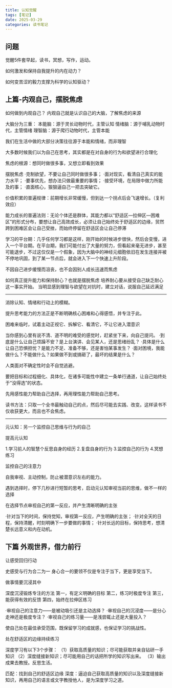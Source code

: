 ```yaml
---
title: 认知觉醒
tags: [笔记]
date: 2025-03-29
categories: 读书笔记
---
```


## 问题

觉醒5件套早起，读书，冥想，写作，运动。

如何激发和保持自我提升的内在动力？

如何变苦涩的毅力支撑为科学的认知驱动？

## 上篇-内观自己，摆脱焦虑

如何做到内观自己？
  内观自己就是认识自己的大脑，了解焦虑的来源

大脑分为三重：
  本能脑：源于灵长动物时代，主管认知
  情绪脑：源于哺乳动物时代，主管情绪
  理智脑：源于爬行动物时代，主管本能

我们在生活中做的大部分决策往往源于本能和情绪，而非理智

大多数时候我们以为自己在思考，其实都是在对自身的行为和欲望进行合理化

焦虑的根源：想同时做很多事，又想立即看到效果

摆脱焦虑
  ·克制欲望，不要让自己同时做很多事；
  ·面对现实，看清自己真实的能力水平；
  ·要事优先，想办法只做最重要的事情；
  ·接受环境，在局限中做力所能及的事；
  ·直面核心，狠狠逼自己一把去突破它。

价值积累的普遍规律：前期增长非常缓慢，但到达一个拐点后会飞速增长。（复利效应）

能力成长的普遍法则：无论个体还是群体，其能力都以“舒适区—拉伸区—困难区”的形式分布，要想让自己高效成长，必须让自己始终处于舒适区的边缘，贸然跨到困难区会让自己受挫，而始终停留在舒适区会让自己停滞

学习的平台期：几乎任何学习都是这样，刚开始的时候进步很快，然后会变慢，进入一个平台期。在平台期，我们可能付出了大量的努力，但看起来毫无进步，甚至可能退步，不过这仅仅是一个假象，因为大脑中的神经元细胞依旧在发生连接并被不停地巩固，到了某一节点后，就会进入下一个快速上升阶段。

不因自己进步缓慢而沮丧，也不会因别人成长迅速而焦虑

如何真正提升能力和保持耐心？也就是摆脱焦虑
  培养耐心要从接受自己缺乏耐心这一事实开始。
  当明显感到理智与欲望在对抗时，建立对话，说服自己延迟满足

---

消除认知、情绪和行动上的模糊。

提升思考能力的方法正是不断明确核心困难和心得感悟，并专注于此。

困难来临时，试着主动正视它、拆解它、看清它，不让它进入潜意识

当你感到心里有说不清、道不明的难受的感觉时，赶紧坐下来，向自己提问。
  ·到底是什么让自己烦躁不安？是上台演讲、会见某人，还是思绪纷乱？
  ·具体是什么让自己恐惧担忧？是能力不足、准备不够，还是害怕某事发生？
  ·面对困境，我能做什么？不能做什么？如果做不到或搞砸了，最坏的结果是什么？

人类面对不确定性时会不自觉逃避。

要把目标和过程细化、具体化，在诸多可能性中建立一条单行通道，让自己始终处于“没得选”的状态。

先用感性能力帮助自己选择，再用理性能力帮助自己思考。

读书方法：只取一个全书最触动自己的点，然后尽可能去实践、改变。这样读书不仅收获更大，而且也不会焦虑。

---

元认知：另一个监控自己思维与行为的自己

提高元认知

1.学习前人的智慧个反思自身的经历
2.复盘自身的行为
3.监控自己的行为
4.冥想练习

监控自己的注意力

自我审视、主动控制，防止被潜意识左右的能力。

遇到选择时，停下几秒进行短暂的思考，启动元认知审视当前的思维，做不一样的选择

在选择节点审视自己的第一反应，并产生清晰明确的主张

·针对当下的时间，保持觉知，审视第一反应，产生明确的主张；
·针对全天的日程，保持清醒，时刻明确下一步要做的事情；
·针对长远的目标，保持思考，想清楚长远意义和内在动机。

## 下篇 外观世界，借力前行

让感受回归行动

史感受与行为合二为一
身心合一的要领不仅是专注于当下，更是享受当下。

做事情要沉浸其中

深度沉浸锻炼专注的方法
第一，有定义明确的目标
第二，练习时极度专注
第三，能获得有效的反馈
第四，始终在拉伸区练习

·审视自己的注意力——是被动吸引还是主动选择？
·审视自己的沉浸度——是分心走神还是极度专注？
·审视自己的练习量——是浅尝辄止还是大量投入？

使自己处在最佳承受范围，既保留学习的成就感，也保证学习的挑战性。

处在舒适区的边缘持续练习

深度学习有以下3个步骤：
  （1）获取高质量的知识；尽可能获取并亲自钻研一手知识
  （2）深度缝接新知识；尽可能用自己的话把所学的知识写出来。
  （3）输出成果去教授。反思生活。

匹配：找到自己的舒适区边缘
深度：逼迫自己获取高质量的知识以及深度缝接新知识，再用自己的语言或文字教授他人，是为深度学习之道。
